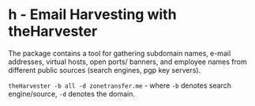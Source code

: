 # h - Email Harvesting with theHarvester

The package contains a tool for gathering subdomain names, e-mail addresses, virtual hosts, open ports/ banners, and employee names from different public sources (search engines, pgp key servers).

`theHarvester -b all -d zonetransfer.me` - where `-b` denotes search engine/source, `-d` denotes the domain.
